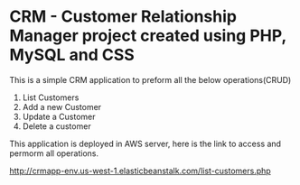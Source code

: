 <h1>CRM - Customer Relationship Manager project created using PHP, MySQL and CSS </h1>

This is a simple CRM application to preform all the below operations(CRUD)
<ol>
  <li> List Customers</li>
  <li>Add a new Customer</li>
  <li>Update a Customer</li>
  <li>Delete a customer</li>
</ol>

This application is deployed in AWS server, here is the link to access and permorm all operations.<br>

http://crmapp-env.us-west-1.elasticbeanstalk.com/list-customers.php

